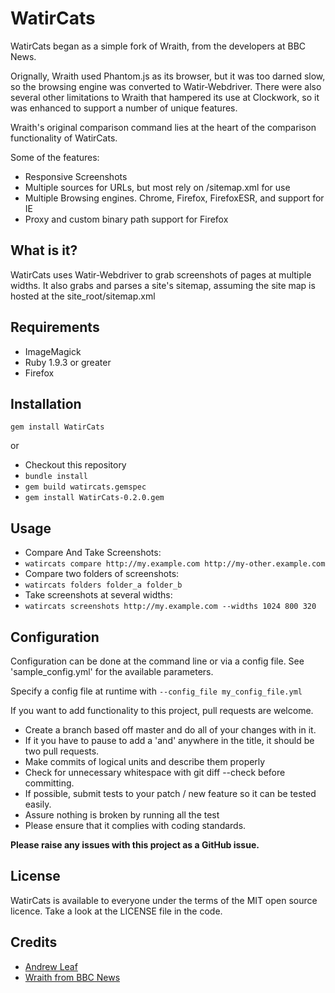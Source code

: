 # WatirCats

WatirCats began as a simple fork of Wraith, from the developers at BBC News.

Orignally, Wraith used Phantom.js as its browser, but it was too darned slow, so the browsing engine was converted to Watir-Webdriver. There were also several other limitations to Wraith that hampered its use at Clockwork, so it was enhanced to support a number of unique features. 

Wraith's original comparison command lies at the heart of the comparison functionality of WatirCats. 

Some of the features:
- Responsive Screenshots
- Multiple sources for URLs, but most rely on /sitemap.xml for use
- Multiple Browsing engines. Chrome, Firefox, FirefoxESR, and support for IE
- Proxy and custom binary path support for Firefox

## What is it?

WatirCats uses Watir-Webdriver to grab screenshots of pages at multiple widths.  It also grabs and parses a site's sitemap, assuming the site map is hosted at the site_root/sitemap.xml

## Requirements

- ImageMagick
- Ruby 1.9.3 or greater
- Firefox

## Installation

`gem install WatirCats`

or

- Checkout this repository
- `bundle install`
- `gem build watircats.gemspec`
- `gem install WatirCats-0.2.0.gem`

## Usage

- Compare And Take Screenshots:
 - `watircats compare http://my.example.com http://my-other.example.com` 
- Compare two folders of screenshots:
 - `watircats folders folder_a folder_b`
- Take screenshots at several widths:
 - `watircats screenshots http://my.example.com --widths 1024 800 320`

## Configuration

Configuration can be done at the command line or via a config file. See 'sample_config.yml' for the available parameters. 

Specify a config file at runtime with `--config_file my_config_file.yml`


If you want to add functionality to this project, pull requests are welcome.

 * Create a branch based off master and do all of your changes with in it.
 * If it you have to pause to add a 'and' anywhere in the title, it should be two pull requests.
 * Make commits of logical units and describe them properly
 * Check for unnecessary whitespace with git diff --check before committing.
 * If possible, submit tests to your patch / new feature so it can be tested easily.
 * Assure nothing is broken by running all the test
 * Please ensure that it complies with coding standards.

**Please raise any issues with this project as a GitHub issue.**


## License

WatirCats is available to everyone under the terms of the MIT open source
licence. Take a look at the LICENSE file in the code.

## Credits

 * [Andrew Leaf](http://clockwork.net/people/andrew_leaf/)
 * [Wraith from BBC News](http://github.com/bbc-news/wraith)

